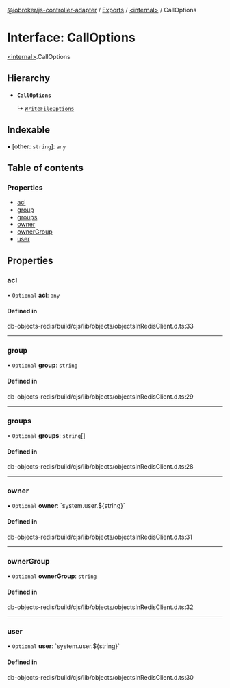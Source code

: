[@iobroker/js-controller-adapter](../README.md) / [Exports](../modules.md) / [\<internal\>](../modules/internal_.md) / CallOptions

# Interface: CallOptions

[\<internal\>](../modules/internal_.md).CallOptions

## Hierarchy

- **`CallOptions`**

  ↳ [`WriteFileOptions`](internal_.WriteFileOptions.md)

## Indexable

▪ [other: `string`]: `any`

## Table of contents

### Properties

- [acl](internal_.CallOptions.md#acl)
- [group](internal_.CallOptions.md#group)
- [groups](internal_.CallOptions.md#groups)
- [owner](internal_.CallOptions.md#owner)
- [ownerGroup](internal_.CallOptions.md#ownergroup)
- [user](internal_.CallOptions.md#user)

## Properties

### acl

• `Optional` **acl**: `any`

#### Defined in

db-objects-redis/build/cjs/lib/objects/objectsInRedisClient.d.ts:33

___

### group

• `Optional` **group**: `string`

#### Defined in

db-objects-redis/build/cjs/lib/objects/objectsInRedisClient.d.ts:29

___

### groups

• `Optional` **groups**: `string`[]

#### Defined in

db-objects-redis/build/cjs/lib/objects/objectsInRedisClient.d.ts:28

___

### owner

• `Optional` **owner**: \`system.user.$\{string}\`

#### Defined in

db-objects-redis/build/cjs/lib/objects/objectsInRedisClient.d.ts:31

___

### ownerGroup

• `Optional` **ownerGroup**: `string`

#### Defined in

db-objects-redis/build/cjs/lib/objects/objectsInRedisClient.d.ts:32

___

### user

• `Optional` **user**: \`system.user.$\{string}\`

#### Defined in

db-objects-redis/build/cjs/lib/objects/objectsInRedisClient.d.ts:30
